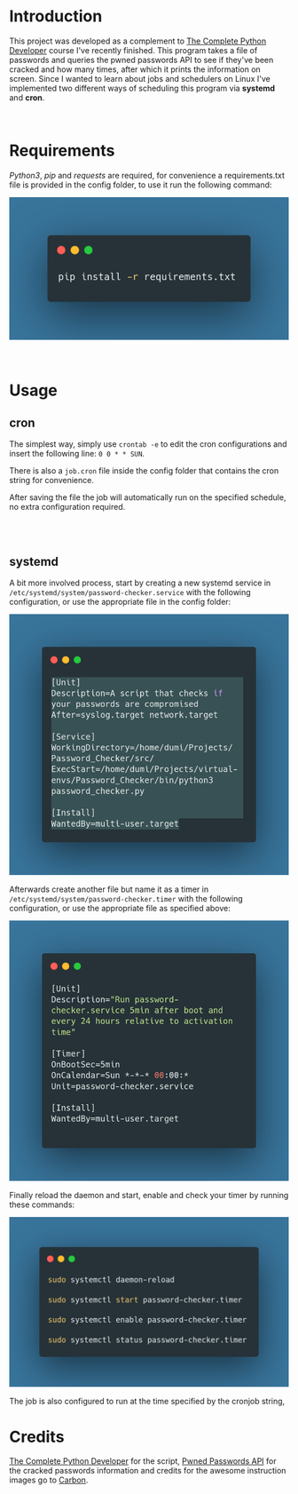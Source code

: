 # Introduction

This project was developed as a complement to [The Complete Python Developer](https://www.udemy.com/course/complete-python-developer-zero-to-mastery/) course I've recently finished. This program takes a file of passwords and queries the pwned passwords API to see if they've been cracked and how many times, after which it prints the information on screen. Since I wanted to learn about jobs and schedulers on Linux I've implemented two different ways of scheduling this program via **systemd** and **cron**.

<br/>

# Requirements

*Python3*, *pip* and *requests* are required, for convenience a requirements.txt file is provided in the config folder, to use it run the following command:

<p align="center">
    <img width="640" src="https://raw.githubusercontent.com/dumiii/image-processing/master/images/install.png" alt="Download Instructions">
</p>

<br/>

# Usage

## cron

The simplest way, simply use ```crontab -e``` to edit the cron configurations and insert the following line: ```0 0 * * SUN```.

There is also a ```job.cron``` file inside the config folder that contains the cron string for convenience.

After saving the file the job will automatically run on the specified schedule, no extra configuration required.

<br/>
<br/>

## systemd

A bit more involved process, start by creating a new systemd service in ```/etc/systemd/system/password-checker.service``` with the following configuration, or use the appropriate file in the config folder:

<p align="center">
    <img width="640" src="https://raw.githubusercontent.com/dumiii/password-checker/master/images/password-checker-service.png" alt="Systemd Service">
</p>

Afterwards create another file but name it as a timer in ```/etc/systemd/system/password-checker.timer``` with the following configuration, or use the appropriate file as specified above:

<p align="center">
    <img width="640" src="https://raw.githubusercontent.com/dumiii/password-checker/master/images/password-checker-timer.png" alt="Systemd Timer">
</p>

Finally reload the daemon and start, enable and check your timer by running these commands:

<p align="center">
    <img width="640" src="https://raw.githubusercontent.com/dumiii/password-checker/master/images/systemd.png" alt="Systemd Timer">
</p>

The job is also configured to run at the time specified by the cronjob string, 

# Credits

[The Complete Python Developer](https://www.udemy.com/course/complete-python-developer-zero-to-mastery/) for the script, [Pwned Passwords API](https://api.pwnedpasswords.com) for the cracked passwords information and credits for the awesome instruction images go to [Carbon](https://carbon.now.sh/).